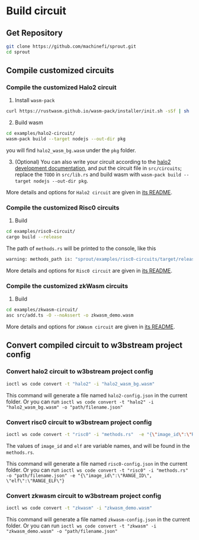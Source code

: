 # Build circuit

## Get Repository
```bash
git clone https://github.com/machinefi/sprout.git
cd sprout
```

## Compile customized circuits

### Compile the customized Halo2 circuit

1. Install `wasm-pack`
```bash
curl https://rustwasm.github.io/wasm-pack/installer/init.sh -sSf | sh
```

2. Build wasm

```bash
cd examples/halo2-circuit/
wasm-pack build --target nodejs --out-dir pkg
```

you will find `halo2_wasm_bg.wasm` under the `pkg` folder.

3. (Optional) You can also write your circuit according to the [halo2 development documentation](https://zcash.github.io/halo2/user/simple-example.html), and put the circuit file in `src/circuits`; replace the `TODO` in `src/lib.rs` and build wasm with `wasm-pack build --target nodejs --out-dir pkg`.

More details and options for `Halo2 circuit` are given in [its README](./examples/halo2-circuit/README.md).

### Compile the customized Risc0 circuits

1. Build

```bash
cd examples/risc0-circuit/
cargo build --release
```

The path of `methods.rs` will be printed to the console, like this  

```bash
warning: methods_path is: "sprout/examples/risc0-circuits/target/release/build/risc0-circuits-5efc4ff59af940ab/out/methods.rs"
```

More details and options for `Risc0 circuit` are given in [its README](./examples/risc0-circuit/README.md).

### Compile the customized zkWasm circuits

1. Build

```bash
cd examples/zkwasm-circuit/
asc src/add.ts -O --noAssert -o zkwasm_demo.wasm
```

More details and options for `zkWasm circuit` are given in [its README](./examples/zkwasm-circuit/README.md).


## Convert compiled circuit to w3bstream project config

### Convert halo2 circuit to w3bstream project config

```bash
ioctl ws code convert -t "halo2" -i "halo2_wasm_bg.wasm"
```

This command will generate a file named `halo2-config.json` in the current folder. 
Or you can run `ioctl ws code convert -t "halo2" -i "halo2_wasm_bg.wasm" -o "path/filename.json"`

### Convert risc0 circuit to w3bstream project config

```bash
ioctl ws code convert -t "risc0" -i "methods.rs"  -e "{\"image_id\":\"RANGE_ID\", \"elf\":\"RANGE_ELF\"}"
```
The values of `image_id` and `elf` are variable names, and will be found in the `methods.rs`.

This command will generate a file named `risc0-config.json` in the current folder.
Or you can run `ioctl ws code convert -t "risc0" -i "methods.rs" -o "path/filename.json" -e "{\"image_id\":\"RANGE_ID\", \"elf\":\"RANGE_ELF\"}`

### Convert zkwasm circuit to w3bstream project config

```bash
ioctl ws code convert -t "zkwasm" -i "zkwasm_demo.wasm"
```

This command will generate a file named `zkwasm-config.json` in the current folder.
Or you can run `ioctl ws code convert -t "zkwasm" -i "zkwasm_demo.wasm" -o "path/filename.json"`
